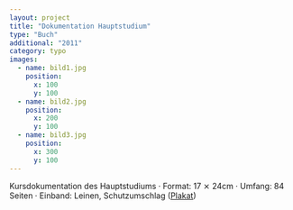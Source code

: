 ```yaml
---
layout: project
title: "Dokumentation Hauptstudium"
type: "Buch"
additional: "2011"
category: typo
images:
  - name: bild1.jpg
    position: 
      x: 100
      y: 100
  - name: bild2.jpg
    position: 
      x: 200
      y: 100
  - name: bild3.jpg
    position: 
      x: 300
      y: 100
---
```

Kursdokumentation des Hauptstudiums · Format: 17 ⨯ 24cm · Umfang: 84 Seiten · Einband: Leinen, Schutzumschlag ([Plakat](http://www.google.de))
